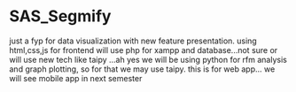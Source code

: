 # SAS_Segmify
just a fyp for data visualization with new feature presentation.
using html,css,js for frontend
will use php for xampp and database...not sure or will use new tech like taipy ...ah yes we will be using python for
rfm analysis and graph plotting, so for that we may use taipy.
this is for web app...
we will see mobile app in next semester

